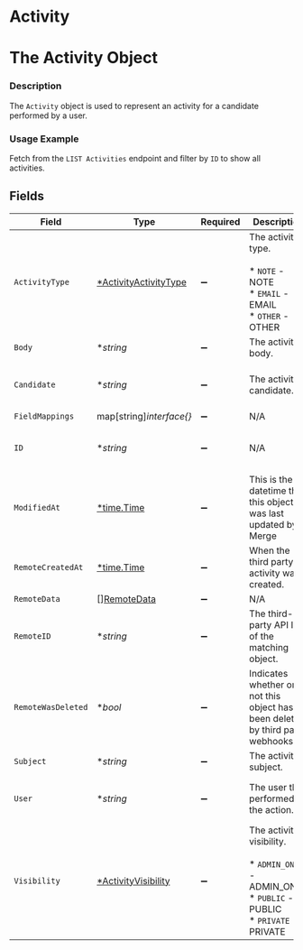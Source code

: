 # Activity

# The Activity Object
### Description
The `Activity` object is used to represent an activity for a candidate performed by a user.
### Usage Example
Fetch from the `LIST Activities` endpoint and filter by `ID` to show all activities.


## Fields

| Field                                                                                             | Type                                                                                              | Required                                                                                          | Description                                                                                       | Example                                                                                           |
| ------------------------------------------------------------------------------------------------- | ------------------------------------------------------------------------------------------------- | ------------------------------------------------------------------------------------------------- | ------------------------------------------------------------------------------------------------- | ------------------------------------------------------------------------------------------------- |
| `ActivityType`                                                                                    | [*ActivityActivityType](../../models/shared/activityactivitytype.md)                              | :heavy_minus_sign:                                                                                | The activity's type.<br/><br/>* `NOTE` - NOTE<br/>* `EMAIL` - EMAIL<br/>* `OTHER` - OTHER         | NOTE                                                                                              |
| `Body`                                                                                            | **string*                                                                                         | :heavy_minus_sign:                                                                                | The activity's body.                                                                              | Candidate loves integrations!!.                                                                   |
| `Candidate`                                                                                       | **string*                                                                                         | :heavy_minus_sign:                                                                                | The activity’s candidate.                                                                         | 03455bc6-6040-430a-848e-aafacbfdf4fg                                                              |
| `FieldMappings`                                                                                   | map[string]*interface{}*                                                                          | :heavy_minus_sign:                                                                                | N/A                                                                                               |                                                                                                   |
| `ID`                                                                                              | **string*                                                                                         | :heavy_minus_sign:                                                                                | N/A                                                                                               | ecbe05ac-62a3-46c5-ab31-4b478b37d1b4                                                              |
| `ModifiedAt`                                                                                      | [*time.Time](https://pkg.go.dev/time#Time)                                                        | :heavy_minus_sign:                                                                                | This is the datetime that this object was last updated by Merge                                   | 2021-10-16T00:00:00Z                                                                              |
| `RemoteCreatedAt`                                                                                 | [*time.Time](https://pkg.go.dev/time#Time)                                                        | :heavy_minus_sign:                                                                                | When the third party's activity was created.                                                      | 2021-10-15T00:00:00Z                                                                              |
| `RemoteData`                                                                                      | [][RemoteData](../../models/shared/remotedata.md)                                                 | :heavy_minus_sign:                                                                                | N/A                                                                                               |                                                                                                   |
| `RemoteID`                                                                                        | **string*                                                                                         | :heavy_minus_sign:                                                                                | The third-party API ID of the matching object.                                                    | 198123                                                                                            |
| `RemoteWasDeleted`                                                                                | **bool*                                                                                           | :heavy_minus_sign:                                                                                | Indicates whether or not this object has been deleted by third party webhooks.                    |                                                                                                   |
| `Subject`                                                                                         | **string*                                                                                         | :heavy_minus_sign:                                                                                | The activity's subject.                                                                           | Gil Feig's interview                                                                              |
| `User`                                                                                            | **string*                                                                                         | :heavy_minus_sign:                                                                                | The user that performed the action.                                                               | 9d892439-5fab-4dbb-8bd8-34f7f96c7912                                                              |
| `Visibility`                                                                                      | [*ActivityVisibility](../../models/shared/activityvisibility.md)                                  | :heavy_minus_sign:                                                                                | The activity's visibility.<br/><br/>* `ADMIN_ONLY` - ADMIN_ONLY<br/>* `PUBLIC` - PUBLIC<br/>* `PRIVATE` - PRIVATE | PRIVATE                                                                                           |